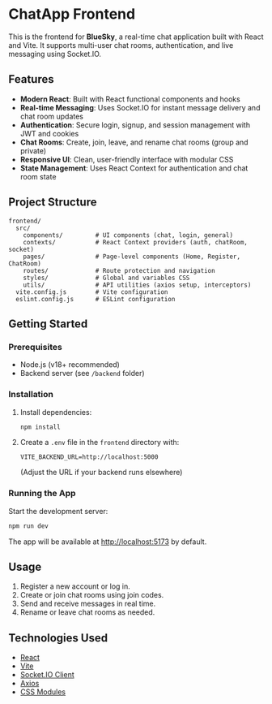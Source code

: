 # ChatApp Frontend

This is the frontend for **BlueSky**, a real-time chat application built with React and Vite. It supports multi-user chat rooms, authentication, and live messaging using Socket.IO.

## Features

- **Modern React**: Built with React functional components and hooks
- **Real-time Messaging**: Uses Socket.IO for instant message delivery and chat room updates
- **Authentication**: Secure login, signup, and session management with JWT and cookies
- **Chat Rooms**: Create, join, leave, and rename chat rooms (group and private)
- **Responsive UI**: Clean, user-friendly interface with modular CSS
- **State Management**: Uses React Context for authentication and chat room state

## Project Structure

```
frontend/
  src/
    components/         # UI components (chat, login, general)
    contexts/           # React Context providers (auth, chatRoom, socket)
    pages/              # Page-level components (Home, Register, ChatRoom)
    routes/             # Route protection and navigation
    styles/             # Global and variables CSS
    utils/              # API utilities (axios setup, interceptors)
  vite.config.js        # Vite configuration
  eslint.config.js      # ESLint configuration
```

## Getting Started

### Prerequisites

- Node.js (v18+ recommended)
- Backend server (see `/backend` folder)

### Installation

1. Install dependencies:
   ```sh
   npm install
   ```
2. Create a `.env` file in the `frontend` directory with:
   ```env
   VITE_BACKEND_URL=http://localhost:5000
   ```
   (Adjust the URL if your backend runs elsewhere)

### Running the App

Start the development server:

```sh
npm run dev
```

The app will be available at [http://localhost:5173](http://localhost:5173) by default.

## Usage

1. Register a new account or log in.
2. Create or join chat rooms using join codes.
3. Send and receive messages in real time.
4. Rename or leave chat rooms as needed.

## Technologies Used

- [React](https://react.dev/)
- [Vite](https://vitejs.dev/)
- [Socket.IO Client](https://socket.io/)
- [Axios](https://axios-http.com/)
- [CSS Modules](https://github.com/css-modules/css-modules)
